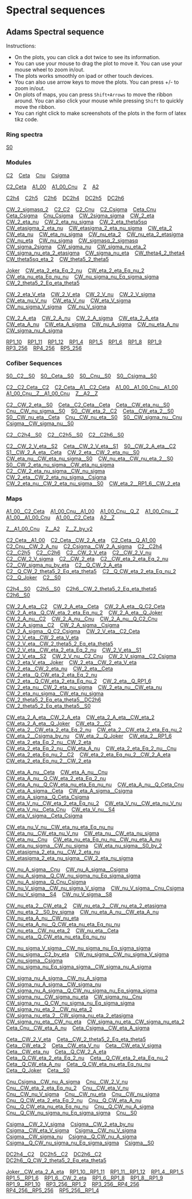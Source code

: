 # Spectral sequences
## Adams Spectral sequence
Instructions: 
* On the plots, you can click a dot twice to see its information. 
* You can use your mouse to drag the plot to move it. You can use your mouse wheel to zoom in/out.
* The plots works smoothly on ipad or other touch devices.
* You can also use arrow keys to move the plots. You can press +/- to zoom in/out.
* On plots of maps, you can press `Shift+Arrows` to move the ribbon around. You can also click your mouse while pressing `Shift` to quickly move the ribbon.
* You can right click to make screenshots of the plots in the form of latex tikz code.
### Ring spectra
[S0](plot.html?diagram=Z&data=S0)&nbsp;&nbsp;&nbsp;

### Modules
[C2](plot.html?diagram=Z&data=C2)&nbsp;&nbsp;&nbsp;
[Ceta](plot.html?diagram=Z&data=Ceta)&nbsp;&nbsp;&nbsp;
[Cnu](plot.html?diagram=Z&data=Cnu)&nbsp;&nbsp;&nbsp;
[Csigma](plot.html?diagram=Z&data=Csigma)&nbsp;&nbsp;&nbsp;

[C2_Ceta](plot.html?diagram=Z&data=C2_Ceta)&nbsp;&nbsp;&nbsp;
[A1_00](plot.html?diagram=Z&data=A1_00)&nbsp;&nbsp;&nbsp;
[A1_00_Cnu](plot.html?diagram=Z&data=A1_00_Cnu)&nbsp;&nbsp;&nbsp;
[Z](plot.html?diagram=Z&data=Z)&nbsp;&nbsp;&nbsp;
[A2](plot.html?diagram=Z&data=A2)&nbsp;&nbsp;&nbsp;

[C2h4](plot.html?diagram=Z&data=C2h4)&nbsp;&nbsp;&nbsp;
[C2h5](plot.html?diagram=Z&data=C2h5)&nbsp;&nbsp;&nbsp;
[C2h6](plot.html?diagram=Z&data=C2h6)&nbsp;&nbsp;&nbsp;
[DC2h4](plot.html?diagram=Z&data=DC2h4)&nbsp;&nbsp;&nbsp;
[DC2h5](plot.html?diagram=Z&data=DC2h5)&nbsp;&nbsp;&nbsp;
[DC2h6](plot.html?diagram=Z&data=DC2h6)&nbsp;&nbsp;&nbsp;

[CW_2_sigmasq_2](plot.html?diagram=Z&data=CW_2_sigmasq_2)&nbsp;&nbsp;&nbsp;
[C2_C2](plot.html?diagram=Z&data=C2_C2)&nbsp;&nbsp;&nbsp;
[C2_Cnu](plot.html?diagram=Z&data=C2_Cnu)&nbsp;&nbsp;&nbsp;
[C2_Csigma](plot.html?diagram=Z&data=C2_Csigma)&nbsp;&nbsp;&nbsp;
[Ceta_Cnu](plot.html?diagram=Z&data=Ceta_Cnu)&nbsp;&nbsp;&nbsp;
[Ceta_Csigma](plot.html?diagram=Z&data=Ceta_Csigma)&nbsp;&nbsp;&nbsp;
[Cnu_Csigma](plot.html?diagram=Z&data=Cnu_Csigma)&nbsp;&nbsp;&nbsp;
[CW_2sigma_sigma](plot.html?diagram=Z&data=CW_2sigma_sigma)&nbsp;&nbsp;&nbsp;
[CW_2_eta](plot.html?diagram=Z&data=CW_2_eta)&nbsp;&nbsp;&nbsp;
[CW_2_eta_nu](plot.html?diagram=Z&data=CW_2_eta_nu)&nbsp;&nbsp;&nbsp;
[CW_2_eta_nu_sigma](plot.html?diagram=Z&data=CW_2_eta_nu_sigma)&nbsp;&nbsp;&nbsp;
[CW_2_eta_theta5sq](plot.html?diagram=Z&data=CW_2_eta_theta5sq)&nbsp;&nbsp;&nbsp;
[CW_etasigma_2_eta_nu](plot.html?diagram=Z&data=CW_etasigma_2_eta_nu)&nbsp;&nbsp;&nbsp;
[CW_etasigma_2_eta_nu_sigma](plot.html?diagram=Z&data=CW_etasigma_2_eta_nu_sigma)&nbsp;&nbsp;&nbsp;
[CW_eta_2](plot.html?diagram=Z&data=CW_eta_2)&nbsp;&nbsp;&nbsp;
[CW_eta_nu](plot.html?diagram=Z&data=CW_eta_nu)&nbsp;&nbsp;&nbsp;
[CW_eta_nu_sigma](plot.html?diagram=Z&data=CW_eta_nu_sigma)&nbsp;&nbsp;&nbsp;
[CW_nu_eta_2](plot.html?diagram=Z&data=CW_nu_eta_2)&nbsp;&nbsp;&nbsp;
[CW_nu_eta_2_etasigma](plot.html?diagram=Z&data=CW_nu_eta_2_etasigma)&nbsp;&nbsp;&nbsp;
[CW_nu_eta](plot.html?diagram=Z&data=CW_nu_eta)&nbsp;&nbsp;&nbsp;
[CW_nu_sigma](plot.html?diagram=Z&data=CW_nu_sigma)&nbsp;&nbsp;&nbsp;
[CW_sigmasq_2_sigmasq](plot.html?diagram=Z&data=CW_sigmasq_2_sigmasq)&nbsp;&nbsp;&nbsp;
[CW_sigma_2sigma](plot.html?diagram=Z&data=CW_sigma_2sigma)&nbsp;&nbsp;&nbsp;
[CW_sigma_nu](plot.html?diagram=Z&data=CW_sigma_nu)&nbsp;&nbsp;&nbsp;
[CW_sigma_nu_eta_2](plot.html?diagram=Z&data=CW_sigma_nu_eta_2)&nbsp;&nbsp;&nbsp;
[CW_sigma_nu_eta_2_etasigma](plot.html?diagram=Z&data=CW_sigma_nu_eta_2_etasigma)&nbsp;&nbsp;&nbsp;
[CW_sigma_nu_eta](plot.html?diagram=Z&data=CW_sigma_nu_eta)&nbsp;&nbsp;&nbsp;
[CW_theta4_2_theta4](plot.html?diagram=Z&data=CW_theta4_2_theta4)&nbsp;&nbsp;&nbsp;
[CW_theta5sq_eta_2](plot.html?diagram=Z&data=CW_theta5sq_eta_2)&nbsp;&nbsp;&nbsp;
[CW_theta5_2_theta5](plot.html?diagram=Z&data=CW_theta5_2_theta5)&nbsp;&nbsp;&nbsp;

[Joker](plot.html?diagram=Z&data=Joker)&nbsp;&nbsp;&nbsp;
[CW_eta_2_eta_Eq_2_nu](plot.html?diagram=Z&data=CW_eta_2_eta_Eq_2_nu)&nbsp;&nbsp;&nbsp;
[CW_eta_2_eta_Eq_nu_2](plot.html?diagram=Z&data=CW_eta_2_eta_Eq_nu_2)&nbsp;&nbsp;&nbsp;
[CW_eta_nu_eta_Eq_nu_nu](plot.html?diagram=Z&data=CW_eta_nu_eta_Eq_nu_nu)&nbsp;&nbsp;&nbsp;
[CW_nu_sigma_nu_Eq_sigma_sigma](plot.html?diagram=Z&data=CW_nu_sigma_nu_Eq_sigma_sigma)&nbsp;&nbsp;&nbsp;
[CW_2_theta5_2_Eq_eta_theta5](plot.html?diagram=Z&data=CW_2_theta5_2_Eq_eta_theta5)&nbsp;&nbsp;&nbsp;

[CW_2_eta_V_eta](plot.html?diagram=Z&data=CW_2_eta_V_eta)&nbsp;&nbsp;&nbsp;
[CW_2_V_eta](plot.html?diagram=Z&data=CW_2_V_eta)&nbsp;&nbsp;&nbsp;
[CW_2_V_nu](plot.html?diagram=Z&data=CW_2_V_nu)&nbsp;&nbsp;&nbsp;
[CW_2_V_sigma](plot.html?diagram=Z&data=CW_2_V_sigma)&nbsp;&nbsp;&nbsp;
[CW_eta_nu_V_nu](plot.html?diagram=Z&data=CW_eta_nu_V_nu)&nbsp;&nbsp;&nbsp;
[CW_eta_V_nu](plot.html?diagram=Z&data=CW_eta_V_nu)&nbsp;&nbsp;&nbsp;
[CW_eta_V_sigma](plot.html?diagram=Z&data=CW_eta_V_sigma)&nbsp;&nbsp;&nbsp;
[CW_nu_sigma_V_sigma](plot.html?diagram=Z&data=CW_nu_sigma_V_sigma)&nbsp;&nbsp;&nbsp;
[CW_nu_V_sigma](plot.html?diagram=Z&data=CW_nu_V_sigma)&nbsp;&nbsp;&nbsp;

[CW_2_A_eta](plot.html?diagram=Z&data=CW_2_A_eta)&nbsp;&nbsp;&nbsp;
[CW_2_A_nu](plot.html?diagram=Z&data=CW_2_A_nu)&nbsp;&nbsp;&nbsp;
[CW_2_A_sigma](plot.html?diagram=Z&data=CW_2_A_sigma)&nbsp;&nbsp;&nbsp;
[CW_eta_2_A_eta](plot.html?diagram=Z&data=CW_eta_2_A_eta)&nbsp;&nbsp;&nbsp;
[CW_eta_A_nu](plot.html?diagram=Z&data=CW_eta_A_nu)&nbsp;&nbsp;&nbsp;
[CW_eta_A_sigma](plot.html?diagram=Z&data=CW_eta_A_sigma)&nbsp;&nbsp;&nbsp;
[CW_nu_A_sigma](plot.html?diagram=Z&data=CW_nu_A_sigma)&nbsp;&nbsp;&nbsp;
[CW_nu_eta_A_nu](plot.html?diagram=Z&data=CW_nu_eta_A_nu)&nbsp;&nbsp;&nbsp;
[CW_sigma_nu_A_sigma](plot.html?diagram=Z&data=CW_sigma_nu_A_sigma)&nbsp;&nbsp;&nbsp;

[RP1_10](plot.html?diagram=Z&data=RP1_10)&nbsp;&nbsp;&nbsp;
[RP1_11](plot.html?diagram=Z&data=RP1_11)&nbsp;&nbsp;&nbsp;
[RP1_12](plot.html?diagram=Z&data=RP1_12)&nbsp;&nbsp;&nbsp;
[RP1_4](plot.html?diagram=Z&data=RP1_4)&nbsp;&nbsp;&nbsp;
[RP1_5](plot.html?diagram=Z&data=RP1_5)&nbsp;&nbsp;&nbsp;
[RP1_6](plot.html?diagram=Z&data=RP1_6)&nbsp;&nbsp;&nbsp;
[RP1_8](plot.html?diagram=Z&data=RP1_8)&nbsp;&nbsp;&nbsp;
[RP1_9](plot.html?diagram=Z&data=RP1_9)&nbsp;&nbsp;&nbsp;
[RP3_256](plot.html?diagram=Z&data=RP3_256)&nbsp;&nbsp;&nbsp;
[RP4_256](plot.html?diagram=Z&data=RP4_256)&nbsp;&nbsp;&nbsp;
[RP5_256](plot.html?diagram=Z&data=RP5_256)&nbsp;&nbsp;&nbsp;

### Cofiber Sequences
[S0__C2__S0](plot.html?diagram=Z&data=S0__C2__S0)&nbsp;&nbsp;&nbsp;
[S0__Ceta__S0](plot.html?diagram=Z&data=S0__Ceta__S0)&nbsp;&nbsp;&nbsp;
[S0__Cnu__S0](plot.html?diagram=Z&data=S0__Cnu__S0)&nbsp;&nbsp;&nbsp;
[S0__Csigma__S0](plot.html?diagram=Z&data=S0__Csigma__S0)&nbsp;&nbsp;&nbsp;

[C2__C2_Ceta__C2](plot.html?diagram=Z&data=C2__C2_Ceta__C2)&nbsp;&nbsp;&nbsp;
[C2_Ceta__A1__C2_Ceta](plot.html?diagram=Z&data=C2_Ceta__A1__C2_Ceta)&nbsp;&nbsp;&nbsp;
[A1_00__A1_00_Cnu__A1_00](plot.html?diagram=Z&data=A1_00__A1_00_Cnu__A1_00)&nbsp;&nbsp;&nbsp;
[A1_00_Cnu__Z__A1_00_Cnu](plot.html?diagram=Z&data=A1_00_Cnu__Z__A1_00_Cnu)&nbsp;&nbsp;&nbsp;
[Z__A2__Z](plot.html?diagram=Z&data=Z__A2__Z)&nbsp;&nbsp;&nbsp;

[C2__CW_2_eta__S0](plot.html?diagram=Z&data=C2__CW_2_eta__S0)&nbsp;&nbsp;&nbsp;
[Ceta__C2_Ceta__Ceta](plot.html?diagram=Z&data=Ceta__C2_Ceta__Ceta)&nbsp;&nbsp;&nbsp;
[Ceta__CW_eta_nu__S0](plot.html?diagram=Z&data=Ceta__CW_eta_nu__S0)&nbsp;&nbsp;&nbsp;
[Cnu__CW_nu_sigma__S0](plot.html?diagram=Z&data=Cnu__CW_nu_sigma__S0)&nbsp;&nbsp;&nbsp;
[S0__CW_eta_2__C2](plot.html?diagram=Z&data=S0__CW_eta_2__C2)&nbsp;&nbsp;&nbsp;
[Ceta__CW_eta_2__S0](plot.html?diagram=Z&data=Ceta__CW_eta_2__S0)&nbsp;&nbsp;&nbsp;
[S0__CW_nu_eta__Ceta](plot.html?diagram=Z&data=S0__CW_nu_eta__Ceta)&nbsp;&nbsp;&nbsp;
[Cnu__CW_nu_eta__S0](plot.html?diagram=Z&data=Cnu__CW_nu_eta__S0)&nbsp;&nbsp;&nbsp;
[S0__CW_sigma_nu__Cnu](plot.html?diagram=Z&data=S0__CW_sigma_nu__Cnu)&nbsp;&nbsp;&nbsp;
[Csigma__CW_sigma_nu__S0](plot.html?diagram=Z&data=Csigma__CW_sigma_nu__S0)&nbsp;&nbsp;&nbsp;

[C2__C2h4__S0](plot.html?diagram=Z&data=C2__C2h4__S0)&nbsp;&nbsp;&nbsp;
[C2__C2h5__S0](plot.html?diagram=Z&data=C2__C2h5__S0)&nbsp;&nbsp;&nbsp;
[C2__C2h6__S0](plot.html?diagram=Z&data=C2__C2h6__S0)&nbsp;&nbsp;&nbsp;

[C2__CW_2_V_eta__S2](plot.html?diagram=Z&data=C2__CW_2_V_eta__S2)&nbsp;&nbsp;&nbsp;
[Ceta__CW_2_V_eta__S1](plot.html?diagram=Z&data=Ceta__CW_2_V_eta__S1)&nbsp;&nbsp;&nbsp;
[S0__CW_2_A_eta__C2](plot.html?diagram=Z&data=S0__CW_2_A_eta__C2)&nbsp;&nbsp;&nbsp;
[S1__CW_2_A_eta__Ceta](plot.html?diagram=Z&data=S1__CW_2_A_eta__Ceta)&nbsp;&nbsp;&nbsp;
[CW_2_eta__CW_2_eta_nu__S0](plot.html?diagram=Z&data=CW_2_eta__CW_2_eta_nu__S0)&nbsp;&nbsp;&nbsp;
[CW_eta_nu__CW_eta_nu_sigma__S0](plot.html?diagram=Z&data=CW_eta_nu__CW_eta_nu_sigma__S0)&nbsp;&nbsp;&nbsp;
[CW_nu_eta__CW_nu_eta_2__S0](plot.html?diagram=Z&data=CW_nu_eta__CW_nu_eta_2__S0)&nbsp;&nbsp;&nbsp;
[S0__CW_2_eta_nu_sigma__CW_eta_nu_sigma](plot.html?diagram=Z&data=S0__CW_2_eta_nu_sigma__CW_eta_nu_sigma)&nbsp;&nbsp;&nbsp;
[C2__CW_2_eta_nu_sigma__CW_nu_sigma](plot.html?diagram=Z&data=C2__CW_2_eta_nu_sigma__CW_nu_sigma)&nbsp;&nbsp;&nbsp;
[CW_2_eta__CW_2_eta_nu_sigma__Csigma](plot.html?diagram=Z&data=CW_2_eta__CW_2_eta_nu_sigma__Csigma)&nbsp;&nbsp;&nbsp;
[CW_2_eta_nu__CW_2_eta_nu_sigma__S0](plot.html?diagram=Z&data=CW_2_eta_nu__CW_2_eta_nu_sigma__S0)&nbsp;&nbsp;&nbsp;
[CW_eta_2__RP1_6__CW_2_eta](plot.html?diagram=Z&data=CW_eta_2__RP1_6__CW_2_eta)&nbsp;&nbsp;&nbsp;

### Maps
[A1_00__C2_Ceta](plot.html?diagram=Z&data=A1_00__C2_Ceta)&nbsp;&nbsp;&nbsp;
[A1_00_Cnu__A1_00](plot.html?diagram=Z&data=A1_00_Cnu__A1_00)&nbsp;&nbsp;&nbsp;
[A1_00_Cnu__Q_Z](plot.html?diagram=Z&data=A1_00_Cnu__Q_Z)&nbsp;&nbsp;&nbsp;
[A1_00_Cnu__Z](plot.html?diagram=Z&data=A1_00_Cnu__Z)&nbsp;&nbsp;&nbsp;
[A1_00__A1_00_Cnu](plot.html?diagram=Z&data=A1_00__A1_00_Cnu)&nbsp;&nbsp;&nbsp;
[A1_00__C2_Ceta](plot.html?diagram=Z&data=A1_00__C2_Ceta)&nbsp;&nbsp;&nbsp;
[A2__Z](plot.html?diagram=Z&data=A2__Z)&nbsp;&nbsp;&nbsp;

[Z__A1_00_Cnu](plot.html?diagram=Z&data=Z__A1_00_Cnu)&nbsp;&nbsp;&nbsp;
[Z__A2](plot.html?diagram=Z&data=Z__A2)&nbsp;&nbsp;&nbsp;
[Z__Z_by_v2](plot.html?diagram=Z&data=Z__Z_by_v2)&nbsp;&nbsp;&nbsp;

[C2_Ceta__A1_00](plot.html?diagram=Z&data=C2_Ceta__A1_00)&nbsp;&nbsp;&nbsp;
[C2_Ceta__CW_2_A_eta](plot.html?diagram=Z&data=C2_Ceta__CW_2_A_eta)&nbsp;&nbsp;&nbsp;
[C2_Ceta__Q_A1_00](plot.html?diagram=Z&data=C2_Ceta__Q_A1_00)&nbsp;&nbsp;&nbsp;
[C2_Cnu__CW_2_A_nu](plot.html?diagram=Z&data=C2_Cnu__CW_2_A_nu)&nbsp;&nbsp;&nbsp;
[C2_Csigma__CW_2_A_sigma](plot.html?diagram=Z&data=C2_Csigma__CW_2_A_sigma)&nbsp;&nbsp;&nbsp;
[C2__C2h4](plot.html?diagram=Z&data=C2__C2h4)&nbsp;&nbsp;&nbsp;
[C2__C2h5](plot.html?diagram=Z&data=C2__C2h5)&nbsp;&nbsp;&nbsp;
[C2__C2h6](plot.html?diagram=Z&data=C2__C2h6)&nbsp;&nbsp;&nbsp;
[C2__CW_2_V_eta](plot.html?diagram=Z&data=C2__CW_2_V_eta)&nbsp;&nbsp;&nbsp;
[C2__CW_2_V_nu](plot.html?diagram=Z&data=C2__CW_2_V_nu)&nbsp;&nbsp;&nbsp;
[C2__CW_2_V_sigma](plot.html?diagram=Z&data=C2__CW_2_V_sigma)&nbsp;&nbsp;&nbsp;
[C2__CW_2_eta](plot.html?diagram=Z&data=C2__CW_2_eta)&nbsp;&nbsp;&nbsp;
[C2__CW_eta_2_eta_Eq_2_nu](plot.html?diagram=Z&data=C2__CW_eta_2_eta_Eq_2_nu)&nbsp;&nbsp;&nbsp;
[C2__CW_sigma_nu_by_eta](plot.html?diagram=Z&data=C2__CW_sigma_nu_by_eta)&nbsp;&nbsp;&nbsp;
[C2__Q_CW_2_A_eta](plot.html?diagram=Z&data=C2__Q_CW_2_A_eta)&nbsp;&nbsp;&nbsp;
[C2__Q_CW_2_theta5_2_Eq_eta_theta5](plot.html?diagram=Z&data=C2__Q_CW_2_theta5_2_Eq_eta_theta5)&nbsp;&nbsp;&nbsp;
[C2__Q_CW_eta_2_eta_Eq_nu_2](plot.html?diagram=Z&data=C2__Q_CW_eta_2_eta_Eq_nu_2)&nbsp;&nbsp;&nbsp;
[C2__Q_Joker](plot.html?diagram=Z&data=C2__Q_Joker)&nbsp;&nbsp;&nbsp;
[C2__S0](plot.html?diagram=Z&data=C2__S0)&nbsp;&nbsp;&nbsp;

[C2h4__S0](plot.html?diagram=Z&data=C2h4__S0)&nbsp;&nbsp;&nbsp;
[C2h5__S0](plot.html?diagram=Z&data=C2h5__S0)&nbsp;&nbsp;&nbsp;
[C2h6__CW_2_theta5_2_Eq_eta_theta5](plot.html?diagram=Z&data=C2h6__CW_2_theta5_2_Eq_eta_theta5)&nbsp;&nbsp;&nbsp;
[C2h6__S0](plot.html?diagram=Z&data=C2h6__S0)&nbsp;&nbsp;&nbsp;

[CW_2_A_eta__C2](plot.html?diagram=Z&data=CW_2_A_eta__C2)&nbsp;&nbsp;&nbsp;
[CW_2_A_eta__Ceta](plot.html?diagram=Z&data=CW_2_A_eta__Ceta)&nbsp;&nbsp;&nbsp;
[CW_2_A_eta__Q_C2_Ceta](plot.html?diagram=Z&data=CW_2_A_eta__Q_C2_Ceta)&nbsp;&nbsp;&nbsp;
[CW_2_A_eta__Q_CW_eta_2_eta_Eq_nu_2](plot.html?diagram=Z&data=CW_2_A_eta__Q_CW_eta_2_eta_Eq_nu_2)&nbsp;&nbsp;&nbsp;
[CW_2_A_eta__Q_Joker](plot.html?diagram=Z&data=CW_2_A_eta__Q_Joker)&nbsp;&nbsp;&nbsp;
[CW_2_A_nu__C2](plot.html?diagram=Z&data=CW_2_A_nu__C2)&nbsp;&nbsp;&nbsp;
[CW_2_A_nu__Cnu](plot.html?diagram=Z&data=CW_2_A_nu__Cnu)&nbsp;&nbsp;&nbsp;
[CW_2_A_nu__Q_C2_Cnu](plot.html?diagram=Z&data=CW_2_A_nu__Q_C2_Cnu)&nbsp;&nbsp;&nbsp;
[CW_2_A_sigma__C2](plot.html?diagram=Z&data=CW_2_A_sigma__C2)&nbsp;&nbsp;&nbsp;
[CW_2_A_sigma__Csigma](plot.html?diagram=Z&data=CW_2_A_sigma__Csigma)&nbsp;&nbsp;&nbsp;
[CW_2_A_sigma__Q_C2_Csigma](plot.html?diagram=Z&data=CW_2_A_sigma__Q_C2_Csigma)&nbsp;&nbsp;&nbsp;
[CW_2_V_eta__C2_Ceta](plot.html?diagram=Z&data=CW_2_V_eta__C2_Ceta)&nbsp;&nbsp;&nbsp;
[CW_2_V_eta__CW_2_eta_V_eta](plot.html?diagram=Z&data=CW_2_V_eta__CW_2_eta_V_eta)&nbsp;&nbsp;&nbsp;
[CW_2_V_eta__CW_2_theta5_2_Eq_eta_theta5](plot.html?diagram=Z&data=CW_2_V_eta__CW_2_theta5_2_Eq_eta_theta5)&nbsp;&nbsp;&nbsp;
[CW_2_V_eta__CW_eta_2_eta_Eq_2_nu](plot.html?diagram=Z&data=CW_2_V_eta__CW_eta_2_eta_Eq_2_nu)&nbsp;&nbsp;&nbsp;
[CW_2_V_eta__S1](plot.html?diagram=Z&data=CW_2_V_eta__S1)&nbsp;&nbsp;&nbsp;
[CW_2_V_eta__S2](plot.html?diagram=Z&data=CW_2_V_eta__S2)&nbsp;&nbsp;&nbsp;
[CW_2_V_nu__C2_Cnu](plot.html?diagram=Z&data=CW_2_V_nu__C2_Cnu)&nbsp;&nbsp;&nbsp;
[CW_2_V_sigma__C2_Csigma](plot.html?diagram=Z&data=CW_2_V_sigma__C2_Csigma)&nbsp;&nbsp;&nbsp;
[CW_2_eta_V_eta__Joker](plot.html?diagram=Z&data=CW_2_eta_V_eta__Joker)&nbsp;&nbsp;&nbsp;
[CW_2_eta__CW_2_eta_V_eta](plot.html?diagram=Z&data=CW_2_eta__CW_2_eta_V_eta)&nbsp;&nbsp;&nbsp;
[CW_2_eta__CW_2_eta_nu](plot.html?diagram=Z&data=CW_2_eta__CW_2_eta_nu)&nbsp;&nbsp;&nbsp;
[CW_2_eta__Ceta](plot.html?diagram=Z&data=CW_2_eta__Ceta)&nbsp;&nbsp;&nbsp;
[CW_2_eta__Q_CW_eta_2_eta_Eq_2_nu](plot.html?diagram=Z&data=CW_2_eta__Q_CW_eta_2_eta_Eq_2_nu)&nbsp;&nbsp;&nbsp;
[CW_2_eta__Q_CW_eta_2_eta_Eq_nu_2](plot.html?diagram=Z&data=CW_2_eta__Q_CW_eta_2_eta_Eq_nu_2)&nbsp;&nbsp;&nbsp;
[CW_2_eta__Q_RP1_6](plot.html?diagram=Z&data=CW_2_eta__Q_RP1_6)&nbsp;&nbsp;&nbsp;
[CW_2_eta_nu__CW_2_eta_nu_sigma](plot.html?diagram=Z&data=CW_2_eta_nu__CW_2_eta_nu_sigma)&nbsp;&nbsp;&nbsp;
[CW_2_eta_nu__CW_eta_nu](plot.html?diagram=Z&data=CW_2_eta_nu__CW_eta_nu)&nbsp;&nbsp;&nbsp;
[CW_2_eta_nu_sigma__CW_eta_nu_sigma](plot.html?diagram=Z&data=CW_2_eta_nu_sigma__CW_eta_nu_sigma)&nbsp;&nbsp;&nbsp;
[CW_2_theta5_2_Eq_eta_theta5__DC2h6](plot.html?diagram=Z&data=CW_2_theta5_2_Eq_eta_theta5__DC2h6)&nbsp;&nbsp;&nbsp;
[CW_2_theta5_2_Eq_eta_theta5__S0](plot.html?diagram=Z&data=CW_2_theta5_2_Eq_eta_theta5__S0)&nbsp;&nbsp;&nbsp;

[CW_eta_2_A_eta__CW_2_A_eta](plot.html?diagram=Z&data=CW_eta_2_A_eta__CW_2_A_eta)&nbsp;&nbsp;&nbsp;
[CW_eta_2_A_eta__CW_eta_2](plot.html?diagram=Z&data=CW_eta_2_A_eta__CW_eta_2)&nbsp;&nbsp;&nbsp;
[CW_eta_2_A_eta__Q_Joker](plot.html?diagram=Z&data=CW_eta_2_A_eta__Q_Joker)&nbsp;&nbsp;&nbsp;
[CW_eta_2__C2](plot.html?diagram=Z&data=CW_eta_2__C2)&nbsp;&nbsp;&nbsp;
[CW_eta_2__CW_eta_2_eta_Eq_2_nu](plot.html?diagram=Z&data=CW_eta_2__CW_eta_2_eta_Eq_2_nu)&nbsp;&nbsp;&nbsp;
[CW_eta_2__CW_eta_2_eta_Eq_nu_2](plot.html?diagram=Z&data=CW_eta_2__CW_eta_2_eta_Eq_nu_2)&nbsp;&nbsp;&nbsp;
[CW_eta_2__Csigma_by_nu](plot.html?diagram=Z&data=CW_eta_2__Csigma_by_nu)&nbsp;&nbsp;&nbsp;
[CW_eta_2__Q_Joker](plot.html?diagram=Z&data=CW_eta_2__Q_Joker)&nbsp;&nbsp;&nbsp;
[CW_eta_2__RP1_6](plot.html?diagram=Z&data=CW_eta_2__RP1_6)&nbsp;&nbsp;&nbsp;
[CW_eta_2_eta_Eq_2_nu__CW_2_eta](plot.html?diagram=Z&data=CW_eta_2_eta_Eq_2_nu__CW_2_eta)&nbsp;&nbsp;&nbsp;
[CW_eta_2_eta_Eq_2_nu__CW_eta_A_nu](plot.html?diagram=Z&data=CW_eta_2_eta_Eq_2_nu__CW_eta_A_nu)&nbsp;&nbsp;&nbsp;
[CW_eta_2_eta_Eq_2_nu__Cnu](plot.html?diagram=Z&data=CW_eta_2_eta_Eq_2_nu__Cnu)&nbsp;&nbsp;&nbsp;
[CW_eta_2_eta_Eq_nu_2__C2](plot.html?diagram=Z&data=CW_eta_2_eta_Eq_nu_2__C2)&nbsp;&nbsp;&nbsp;
[CW_eta_2_eta_Eq_nu_2__CW_2_A_eta](plot.html?diagram=Z&data=CW_eta_2_eta_Eq_nu_2__CW_2_A_eta)&nbsp;&nbsp;&nbsp;
[CW_eta_2_eta_Eq_nu_2__CW_2_eta](plot.html?diagram=Z&data=CW_eta_2_eta_Eq_nu_2__CW_2_eta)&nbsp;&nbsp;&nbsp;

[CW_eta_A_nu__Ceta](plot.html?diagram=Z&data=CW_eta_A_nu__Ceta)&nbsp;&nbsp;&nbsp;
[CW_eta_A_nu__Cnu](plot.html?diagram=Z&data=CW_eta_A_nu__Cnu)&nbsp;&nbsp;&nbsp;
[CW_eta_A_nu__Q_CW_eta_2_eta_Eq_2_nu](plot.html?diagram=Z&data=CW_eta_A_nu__Q_CW_eta_2_eta_Eq_2_nu)&nbsp;&nbsp;&nbsp;
[CW_eta_A_nu__Q_CW_eta_nu_eta_Eq_nu_nu](plot.html?diagram=Z&data=CW_eta_A_nu__Q_CW_eta_nu_eta_Eq_nu_nu)&nbsp;&nbsp;&nbsp;
[CW_eta_A_nu__Q_Ceta_Cnu](plot.html?diagram=Z&data=CW_eta_A_nu__Q_Ceta_Cnu)&nbsp;&nbsp;&nbsp;
[CW_eta_A_sigma__Ceta](plot.html?diagram=Z&data=CW_eta_A_sigma__Ceta)&nbsp;&nbsp;&nbsp;
[CW_eta_A_sigma__Csigma](plot.html?diagram=Z&data=CW_eta_A_sigma__Csigma)&nbsp;&nbsp;&nbsp;
[CW_eta_A_sigma__Q_Ceta_Csigma](plot.html?diagram=Z&data=CW_eta_A_sigma__Q_Ceta_Csigma)&nbsp;&nbsp;&nbsp;
[CW_eta_V_nu__CW_eta_2_eta_Eq_nu_2](plot.html?diagram=Z&data=CW_eta_V_nu__CW_eta_2_eta_Eq_nu_2)&nbsp;&nbsp;&nbsp;
[CW_eta_V_nu__CW_eta_nu_V_nu](plot.html?diagram=Z&data=CW_eta_V_nu__CW_eta_nu_V_nu)&nbsp;&nbsp;&nbsp;
[CW_eta_V_nu__Ceta_Cnu](plot.html?diagram=Z&data=CW_eta_V_nu__Ceta_Cnu)&nbsp;&nbsp;&nbsp;
[CW_eta_V_nu__S4](plot.html?diagram=Z&data=CW_eta_V_nu__S4)&nbsp;&nbsp;&nbsp;
[CW_eta_V_sigma__Ceta_Csigma](plot.html?diagram=Z&data=CW_eta_V_sigma__Ceta_Csigma)&nbsp;&nbsp;&nbsp;

[CW_eta_nu_V_nu__CW_eta_nu_eta_Eq_nu_nu](plot.html?diagram=Z&data=CW_eta_nu_V_nu__CW_eta_nu_eta_Eq_nu_nu)&nbsp;&nbsp;&nbsp;
[CW_eta_nu__CW_eta_nu_V_nu](plot.html?diagram=Z&data=CW_eta_nu__CW_eta_nu_V_nu)&nbsp;&nbsp;&nbsp;
[CW_eta_nu__CW_eta_nu_sigma](plot.html?diagram=Z&data=CW_eta_nu__CW_eta_nu_sigma)&nbsp;&nbsp;&nbsp;
[CW_eta_nu__Cnu](plot.html?diagram=Z&data=CW_eta_nu__Cnu)&nbsp;&nbsp;&nbsp;
[CW_eta_nu_eta_Eq_nu_nu__CW_nu_eta_A_nu](plot.html?diagram=Z&data=CW_eta_nu_eta_Eq_nu_nu__CW_nu_eta_A_nu)&nbsp;&nbsp;&nbsp;
[CW_eta_nu_sigma__CW_nu_sigma](plot.html?diagram=Z&data=CW_eta_nu_sigma__CW_nu_sigma)&nbsp;&nbsp;&nbsp;
[CW_eta_nu_sigma__S0_by_2](plot.html?diagram=Z&data=CW_eta_nu_sigma__S0_by_2)&nbsp;&nbsp;&nbsp;
[CW_etasigma_2_eta_nu__CW_2_eta_nu](plot.html?diagram=Z&data=CW_etasigma_2_eta_nu__CW_2_eta_nu)&nbsp;&nbsp;&nbsp;
[CW_etasigma_2_eta_nu_sigma__CW_2_eta_nu_sigma](plot.html?diagram=Z&data=CW_etasigma_2_eta_nu_sigma__CW_2_eta_nu_sigma)&nbsp;&nbsp;&nbsp;

[CW_nu_A_sigma__Cnu](plot.html?diagram=Z&data=CW_nu_A_sigma__Cnu)&nbsp;&nbsp;&nbsp;
[CW_nu_A_sigma__Csigma](plot.html?diagram=Z&data=CW_nu_A_sigma__Csigma)&nbsp;&nbsp;&nbsp;
[CW_nu_A_sigma__Q_CW_nu_sigma_nu_Eq_sigma_sigma](plot.html?diagram=Z&data=CW_nu_A_sigma__Q_CW_nu_sigma_nu_Eq_sigma_sigma)&nbsp;&nbsp;&nbsp;
[CW_nu_A_sigma__Q_Cnu_Csigma](plot.html?diagram=Z&data=CW_nu_A_sigma__Q_Cnu_Csigma)&nbsp;&nbsp;&nbsp;
[CW_nu_V_sigma__CW_nu_sigma_V_sigma](plot.html?diagram=Z&data=CW_nu_V_sigma__CW_nu_sigma_V_sigma)&nbsp;&nbsp;&nbsp;
[CW_nu_V_sigma__Cnu_Csigma](plot.html?diagram=Z&data=CW_nu_V_sigma__Cnu_Csigma)&nbsp;&nbsp;&nbsp;
[CW_nu_V_sigma__S4](plot.html?diagram=Z&data=CW_nu_V_sigma__S4)&nbsp;&nbsp;&nbsp;
[CW_nu_V_sigma__S8](plot.html?diagram=Z&data=CW_nu_V_sigma__S8)&nbsp;&nbsp;&nbsp;

[CW_nu_eta_2__CW_eta_2](plot.html?diagram=Z&data=CW_nu_eta_2__CW_eta_2)&nbsp;&nbsp;&nbsp;
[CW_nu_eta_2__CW_nu_eta_2_etasigma](plot.html?diagram=Z&data=CW_nu_eta_2__CW_nu_eta_2_etasigma)&nbsp;&nbsp;&nbsp;
[CW_nu_eta_2__S0_by_sigma](plot.html?diagram=Z&data=CW_nu_eta_2__S0_by_sigma)&nbsp;&nbsp;&nbsp;
[CW_nu_eta_A_nu__CW_eta_A_nu](plot.html?diagram=Z&data=CW_nu_eta_A_nu__CW_eta_A_nu)&nbsp;&nbsp;&nbsp;
[CW_nu_eta_A_nu__CW_nu_eta](plot.html?diagram=Z&data=CW_nu_eta_A_nu__CW_nu_eta)&nbsp;&nbsp;&nbsp;
[CW_nu_eta_A_nu__Q_CW_eta_nu_eta_Eq_nu_nu](plot.html?diagram=Z&data=CW_nu_eta_A_nu__Q_CW_eta_nu_eta_Eq_nu_nu)&nbsp;&nbsp;&nbsp;
[CW_nu_eta__CW_nu_eta_2](plot.html?diagram=Z&data=CW_nu_eta__CW_nu_eta_2)&nbsp;&nbsp;&nbsp;
[CW_nu_eta__Ceta](plot.html?diagram=Z&data=CW_nu_eta__Ceta)&nbsp;&nbsp;&nbsp;
[CW_nu_eta__Q_CW_eta_nu_eta_Eq_nu_nu](plot.html?diagram=Z&data=CW_nu_eta__Q_CW_eta_nu_eta_Eq_nu_nu)&nbsp;&nbsp;&nbsp;

[CW_nu_sigma_V_sigma__CW_nu_sigma_nu_Eq_sigma_sigma](plot.html?diagram=Z&data=CW_nu_sigma_V_sigma__CW_nu_sigma_nu_Eq_sigma_sigma)&nbsp;&nbsp;&nbsp;
[CW_nu_sigma__C2_by_eta](plot.html?diagram=Z&data=CW_nu_sigma__C2_by_eta)&nbsp;&nbsp;&nbsp;
[CW_nu_sigma__CW_nu_sigma_V_sigma](plot.html?diagram=Z&data=CW_nu_sigma__CW_nu_sigma_V_sigma)&nbsp;&nbsp;&nbsp;
[CW_nu_sigma__Csigma](plot.html?diagram=Z&data=CW_nu_sigma__Csigma)&nbsp;&nbsp;&nbsp;
[CW_nu_sigma_nu_Eq_sigma_sigma__CW_sigma_nu_A_sigma](plot.html?diagram=Z&data=CW_nu_sigma_nu_Eq_sigma_sigma__CW_sigma_nu_A_sigma)&nbsp;&nbsp;&nbsp;

[CW_sigma_nu_A_sigma__CW_nu_A_sigma](plot.html?diagram=Z&data=CW_sigma_nu_A_sigma__CW_nu_A_sigma)&nbsp;&nbsp;&nbsp;
[CW_sigma_nu_A_sigma__CW_sigma_nu](plot.html?diagram=Z&data=CW_sigma_nu_A_sigma__CW_sigma_nu)&nbsp;&nbsp;&nbsp;
[CW_sigma_nu_A_sigma__Q_CW_nu_sigma_nu_Eq_sigma_sigma](plot.html?diagram=Z&data=CW_sigma_nu_A_sigma__Q_CW_nu_sigma_nu_Eq_sigma_sigma)&nbsp;&nbsp;&nbsp;
[CW_sigma_nu__CW_sigma_nu_eta](plot.html?diagram=Z&data=CW_sigma_nu__CW_sigma_nu_eta)&nbsp;&nbsp;&nbsp;
[CW_sigma_nu__Cnu](plot.html?diagram=Z&data=CW_sigma_nu__Cnu)&nbsp;&nbsp;&nbsp;
[CW_sigma_nu__Q_CW_nu_sigma_nu_Eq_sigma_sigma](plot.html?diagram=Z&data=CW_sigma_nu__Q_CW_nu_sigma_nu_Eq_sigma_sigma)&nbsp;&nbsp;&nbsp;
[CW_sigma_nu_eta_2__CW_nu_eta_2](plot.html?diagram=Z&data=CW_sigma_nu_eta_2__CW_nu_eta_2)&nbsp;&nbsp;&nbsp;
[CW_sigma_nu_eta_2__CW_sigma_nu_eta_2_etasigma](plot.html?diagram=Z&data=CW_sigma_nu_eta_2__CW_sigma_nu_eta_2_etasigma)&nbsp;&nbsp;&nbsp;
[CW_sigma_nu_eta__CW_nu_eta](plot.html?diagram=Z&data=CW_sigma_nu_eta__CW_nu_eta)&nbsp;&nbsp;&nbsp;
[CW_sigma_nu_eta__CW_sigma_nu_eta_2](plot.html?diagram=Z&data=CW_sigma_nu_eta__CW_sigma_nu_eta_2)&nbsp;&nbsp;&nbsp;
[Ceta_Cnu__CW_eta_A_nu](plot.html?diagram=Z&data=Ceta_Cnu__CW_eta_A_nu)&nbsp;&nbsp;&nbsp;
[Ceta_Csigma__CW_eta_A_sigma](plot.html?diagram=Z&data=Ceta_Csigma__CW_eta_A_sigma)&nbsp;&nbsp;&nbsp;

[Ceta__CW_2_V_eta](plot.html?diagram=Z&data=Ceta__CW_2_V_eta)&nbsp;&nbsp;&nbsp;
[Ceta__CW_2_theta5_2_Eq_eta_theta5](plot.html?diagram=Z&data=Ceta__CW_2_theta5_2_Eq_eta_theta5)&nbsp;&nbsp;&nbsp;
[Ceta__CW_eta_2](plot.html?diagram=Z&data=Ceta__CW_eta_2)&nbsp;&nbsp;&nbsp;
[Ceta__CW_eta_V_nu](plot.html?diagram=Z&data=Ceta__CW_eta_V_nu)&nbsp;&nbsp;&nbsp;
[Ceta__CW_eta_V_sigma](plot.html?diagram=Z&data=Ceta__CW_eta_V_sigma)&nbsp;&nbsp;&nbsp;
[Ceta__CW_eta_nu](plot.html?diagram=Z&data=Ceta__CW_eta_nu)&nbsp;&nbsp;&nbsp;
[Ceta__Q_CW_2_A_eta](plot.html?diagram=Z&data=Ceta__Q_CW_2_A_eta)&nbsp;&nbsp;&nbsp;
[Ceta__Q_CW_eta_2_eta_Eq_2_nu](plot.html?diagram=Z&data=Ceta__Q_CW_eta_2_eta_Eq_2_nu)&nbsp;&nbsp;&nbsp;
[Ceta__Q_CW_eta_2_eta_Eq_nu_2](plot.html?diagram=Z&data=Ceta__Q_CW_eta_2_eta_Eq_nu_2)&nbsp;&nbsp;&nbsp;
[Ceta__Q_CW_eta_A_nu](plot.html?diagram=Z&data=Ceta__Q_CW_eta_A_nu)&nbsp;&nbsp;&nbsp;
[Ceta__Q_CW_eta_nu_eta_Eq_nu_nu](plot.html?diagram=Z&data=Ceta__Q_CW_eta_nu_eta_Eq_nu_nu)&nbsp;&nbsp;&nbsp;
[Ceta__Q_Joker](plot.html?diagram=Z&data=Ceta__Q_Joker)&nbsp;&nbsp;&nbsp;
[Ceta__S0](plot.html?diagram=Z&data=Ceta__S0)&nbsp;&nbsp;&nbsp;

[Cnu_Csigma__CW_nu_A_sigma](plot.html?diagram=Z&data=Cnu_Csigma__CW_nu_A_sigma)&nbsp;&nbsp;&nbsp;
[Cnu__CW_2_V_nu](plot.html?diagram=Z&data=Cnu__CW_2_V_nu)&nbsp;&nbsp;&nbsp;
[Cnu__CW_eta_2_eta_Eq_nu_2](plot.html?diagram=Z&data=Cnu__CW_eta_2_eta_Eq_nu_2)&nbsp;&nbsp;&nbsp;
[Cnu__CW_eta_V_nu](plot.html?diagram=Z&data=Cnu__CW_eta_V_nu)&nbsp;&nbsp;&nbsp;
[Cnu__CW_nu_V_sigma](plot.html?diagram=Z&data=Cnu__CW_nu_V_sigma)&nbsp;&nbsp;&nbsp;
[Cnu__CW_nu_eta](plot.html?diagram=Z&data=Cnu__CW_nu_eta)&nbsp;&nbsp;&nbsp;
[Cnu__CW_nu_sigma](plot.html?diagram=Z&data=Cnu__CW_nu_sigma)&nbsp;&nbsp;&nbsp;
[Cnu__Q_CW_eta_2_eta_Eq_2_nu](plot.html?diagram=Z&data=Cnu__Q_CW_eta_2_eta_Eq_2_nu)&nbsp;&nbsp;&nbsp;
[Cnu__Q_CW_eta_A_nu](plot.html?diagram=Z&data=Cnu__Q_CW_eta_A_nu)&nbsp;&nbsp;&nbsp;
[Cnu__Q_CW_eta_nu_eta_Eq_nu_nu](plot.html?diagram=Z&data=Cnu__Q_CW_eta_nu_eta_Eq_nu_nu)&nbsp;&nbsp;&nbsp;
[Cnu__Q_CW_nu_A_sigma](plot.html?diagram=Z&data=Cnu__Q_CW_nu_A_sigma)&nbsp;&nbsp;&nbsp;
[Cnu__Q_CW_nu_sigma_nu_Eq_sigma_sigma](plot.html?diagram=Z&data=Cnu__Q_CW_nu_sigma_nu_Eq_sigma_sigma)&nbsp;&nbsp;&nbsp;
[Cnu__S0](plot.html?diagram=Z&data=Cnu__S0)&nbsp;&nbsp;&nbsp;

[Csigma__CW_2_V_sigma](plot.html?diagram=Z&data=Csigma__CW_2_V_sigma)&nbsp;&nbsp;&nbsp;
[Csigma__CW_2_eta_by_nu](plot.html?diagram=Z&data=Csigma__CW_2_eta_by_nu)&nbsp;&nbsp;&nbsp;
[Csigma__CW_eta_V_sigma](plot.html?diagram=Z&data=Csigma__CW_eta_V_sigma)&nbsp;&nbsp;&nbsp;
[Csigma__CW_nu_V_sigma](plot.html?diagram=Z&data=Csigma__CW_nu_V_sigma)&nbsp;&nbsp;&nbsp;
[Csigma__CW_sigma_nu](plot.html?diagram=Z&data=Csigma__CW_sigma_nu)&nbsp;&nbsp;&nbsp;
[Csigma__Q_CW_nu_A_sigma](plot.html?diagram=Z&data=Csigma__Q_CW_nu_A_sigma)&nbsp;&nbsp;&nbsp;
[Csigma__Q_CW_nu_sigma_nu_Eq_sigma_sigma](plot.html?diagram=Z&data=Csigma__Q_CW_nu_sigma_nu_Eq_sigma_sigma)&nbsp;&nbsp;&nbsp;
[Csigma__S0](plot.html?diagram=Z&data=Csigma__S0)&nbsp;&nbsp;&nbsp;

[DC2h4__C2](plot.html?diagram=Z&data=DC2h4__C2)&nbsp;&nbsp;&nbsp;
[DC2h5__C2](plot.html?diagram=Z&data=DC2h5__C2)&nbsp;&nbsp;&nbsp;
[DC2h6__C2](plot.html?diagram=Z&data=DC2h6__C2)&nbsp;&nbsp;&nbsp;
[DC2h6__Q_CW_2_theta5_2_Eq_eta_theta5](plot.html?diagram=Z&data=DC2h6__Q_CW_2_theta5_2_Eq_eta_theta5)&nbsp;&nbsp;&nbsp;

[Joker__CW_eta_2_A_eta](plot.html?diagram=Z&data=Joker__CW_eta_2_A_eta)&nbsp;&nbsp;&nbsp;
[RP1_10__RP1_11](plot.html?diagram=Z&data=RP1_10__RP1_11)&nbsp;&nbsp;&nbsp;
[RP1_11__RP1_12](plot.html?diagram=Z&data=RP1_11__RP1_12)&nbsp;&nbsp;&nbsp;
[RP1_4__RP1_5](plot.html?diagram=Z&data=RP1_4__RP1_5)&nbsp;&nbsp;&nbsp;
[RP1_5__RP1_6](plot.html?diagram=Z&data=RP1_5__RP1_6)&nbsp;&nbsp;&nbsp;
[RP1_6__CW_2_eta](plot.html?diagram=Z&data=RP1_6__CW_2_eta)&nbsp;&nbsp;&nbsp;
[RP1_6__RP1_8](plot.html?diagram=Z&data=RP1_6__RP1_8)&nbsp;&nbsp;&nbsp;
[RP1_8__RP1_9](plot.html?diagram=Z&data=RP1_8__RP1_9)&nbsp;&nbsp;&nbsp;
[RP1_9__RP1_10](plot.html?diagram=Z&data=RP1_9__RP1_10)&nbsp;&nbsp;&nbsp;
[RP3_256__RP1_2](plot.html?diagram=Z&data=RP3_256__RP1_2)&nbsp;&nbsp;&nbsp;
[RP3_256__RP4_256](plot.html?diagram=Z&data=RP3_256__RP4_256)&nbsp;&nbsp;&nbsp;
[RP4_256__RP5_256](plot.html?diagram=Z&data=RP4_256__RP5_256)&nbsp;&nbsp;&nbsp;
[RP5_256__RP1_4](plot.html?diagram=Z&data=RP5_256__RP1_4)&nbsp;&nbsp;&nbsp;
